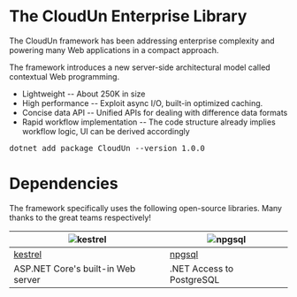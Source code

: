 # The CloudUn Enterprise Library  

The CloudUn framework has been addressing enterprise complexity and powering many Web applications in a compact approach.

The framework introduces a new server-side architectural model called contextual Web programming.

* Lightweight -- About 250K in size 
* High performance -- Exploit async I/O, built-in optimized caching. 
* Concise data API -- Unified APIs for dealing with difference data formats
* Rapid workflow implementation -- The code structure already implies workflow logic, UI can be derived accordingly 

<pre>
dotnet add package CloudUn --version 1.0.0
</pre>

# Dependencies

The framework specifically uses the following open-source libraries. Many thanks to the great teams respectively!

| ![kestrel](https://dotnet.github.io/images/Logo_DotNet.png) | ![npgsql](http://www.npgsql.org/img/logo.svg) |
| ---- | ----- |
| [kestrel](https://github.com/aspnet/AspNetCore) | [npgsql](http://www.npgsql.org) |
| ASP.NET Core's built-in Web server | .NET Access to PostgreSQL |
